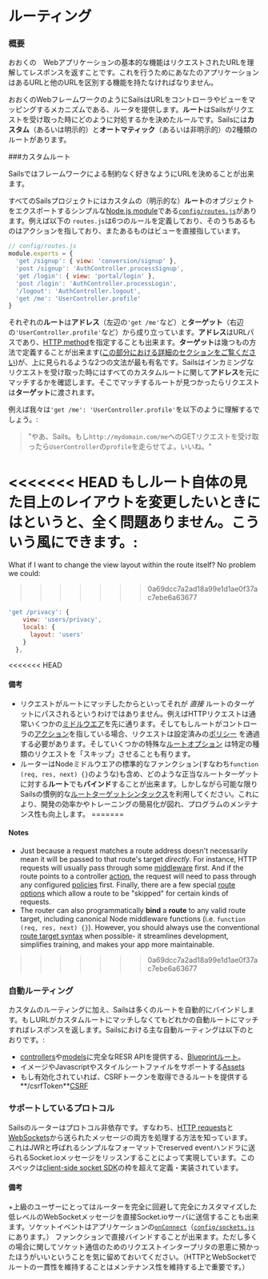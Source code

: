 # ルーティング
### 概要

おおくの　Webアプリケーションの基本的な機能はリクエストされたURLを理解してレスポンスを返すことです。これを行うためにあなたのアプリケーションはあるURLと他のURLを区別する機能を持たなければなりません。

おおくのWebフレームワークのようにSailsはURLをコントローラやビューをマッピングするメカニズムである、ルータを提供します。**ルート**はSailsがリクエストを受け取った時にどのように対処するかを決めたルールです。Sailsには**カスタム**（あるいは明示的）と**オートマティック**（あるいは非明示的）の2種類のルートがあります。


###カスタムルート

Sailsではフレームワークによる制約なく好きなようにURLを決めることが出来ます。

すべてのSailsプロジェクトにはカスタムの（明示的な）**ルート**のオブジェクトをエクスポートするシンプルな[Node.js module](http://nodejs.org/api/modules.html)である[`config/routes.js`](http://beta.sailsjs.org/#/documentation/reference/sails.config/sails.config.routes.html)があります。例えば以下の `routes.js`は6つのルールを定義しており、そのうちあるものはアクションを指しており、またあるものはビューを直接指しています。 

```javascript
// config/routes.js
module.exports = {
  'get /signup': { view: 'conversion/signup' },
  'post /signup': 'AuthController.processSignup',
  'get /login': { view: 'portal/login' },
  'post /login': 'AuthController.processLogin',
  '/logout': 'AuthController.logout',
  'get /me': 'UserController.profile'
}
```


それぞれの**ルート**は**アドレス**（左辺の`'get /me'`など）と**ターゲット**（右辺の`'UserController.profile'`など）から成り立っています。**アドレス**はURLパスであり、[HTTP method](http://en.wikipedia.org/wiki/Hypertext_Transfer_Protocol#Request_methods)を指定することも出来ます。**ターゲット**は幾つもの方法で定義することが出来ます([この部分における詳細のセクションをご覧ください](http://beta.sailsjs.org/#/documentation/concepts/Routes/RouteTargetSyntax.html))が、上に見られるような2つの文法が最も有名です。Sailsはインカミングなリクエストを受け取った時にはすべてのカスタムルートに関して**アドレス**を元にマッチするかを確認します。そこでマッチするルートが見つかったらリクエストは**ターゲット**に渡されます。

例えば我々は`'get /me': 'UserController.profile'`を以下のように理解するでしょう。:

> "やあ、Sails。もし`http://mydomain.com/me`へのGETリクエストを受け取ったら`UserController`の`profile`を走らせてよ。いいね。"

<<<<<<< HEAD
もしルート自体の見た目上のレイアウトを変更したいときにはというと、全く問題ありません。こういう風にできます。:
=======
What if I want to change the view layout within the route itself?  No problem we could:
>>>>>>> 0a69dcc7a2ad18a99e1d1ae0f37ac7ebe6a63677

```javascript
'get /privacy': {
    view: 'users/privacy',
    locals: {
      layout: 'users'
    }
  },
```

<<<<<<< HEAD
#### 備考
+ リクエストがルートにマッチしたからといってそれが _直接_ ルートのターゲットにパスされるというわけではありません。例えばHTTPリクエストは通常いくつかの[ミドルウエア](http://beta.sailsjs.org/#/documentation/concepts/Middleware)を先に通ります。そしてもしルートがコントローラの[アクション](http://beta.sailsjs.org/#/documentation/concepts/Controllers?q=actions)を指している場合、リクエストは設定済みの[ポリシー](http://beta.sailsjs.org/#/documentation/concepts/Policies) を通過する必要があります。そしていくつかの特殊な[ルートオプション](http://beta.sailsjs.org/#/documentation/concepts/Routes/RouteTargetSyntax.html?q=route-target-options) は特定の種類のリクエストを「スキップ」させることも有ります。
+ ルーターはNodeミドルウエアの標準的なファンクション(すなわち`function (req, res, next) {}`のような)も含め、どのような正当なルートターゲットに対する**ルート**でも**バインド**することが出来ます。しかしながら可能な限りSailsの慣例的な[ルートターゲットシンタックス](http://beta.sailsjs.org/#/documentation/concepts/Routes/RouteTargetSyntax.html)を利用してください。これにより、開発の効率かやトレーニングの簡易化が図れ、プログラムのメンテナンス性も向上します。
=======
#### Notes
+ Just because a request matches a route address doesn't necessarily mean it will be passed to that route's target _directly_.  For instance, HTTP requests will usually pass through some [middleware](http://beta.sailsjs.org/#/documentation/concepts/Middleware) first.  And if the route points to a controller [action](http://beta.sailsjs.org/#/documentation/concepts/Controllers?q=actions), the request will need to pass through any configured [policies](http://beta.sailsjs.org/#/documentation/concepts/Policies) first.  Finally, there are a few special [route options](http://beta.sailsjs.org/#/documentation/concepts/Routes/RouteTargetSyntax.html?q=route-target-options) which allow a route to be "skipped" for certain kinds of requests.
+ The router can also programmatically **bind** a **route** to any valid route target, including canonical Node middleware functions (i.e. `function (req, res, next) {}`).  However, you should always use the conventional [route target syntax](http://beta.sailsjs.org/#/documentation/concepts/Routes/RouteTargetSyntax.html) when possible- it streamlines development, simplifies training, and makes your app more maintainable.
>>>>>>> 0a69dcc7a2ad18a99e1d1ae0f37ac7ebe6a63677



### 自動ルーティング

カスタムのルーティングに加え、Sailsは多くのルートを自動的にバインドします。もしURLがカスタムルートにマッチしなくてもどれかの自動ルートにマッチすればレスポンスを返します。Sailsにおける主な自動ルーティングは以下のとおりです。:

* [controllers](http://beta.sailsjs.org/#/documentation/concepts/Controllers)や[models](http://beta.sailsjs.org/#/documentation/concepts/ORM/Models.html)に完全なRESR APIを提供する、[Blueprintルート](http://beta.sailsjs.org/#/documentation/)。
* イメージやJavascriptやスタイルシートファイルをサポートする[Assets](http://beta.sailsjs.org/#/documentation/concepts/Assets)
* もし有効化されていれば、CSRFトークンを取得できるルートを提供する**/csrfToken**[CSRF](http://beta.sailsjs.org/#/documentation/concepts/Security/CSRF.html)


### サポートしているプロトコル

Sailsのルーターはプロトコル非依存です。すなわち、[HTTP requests](http://en.wikipedia.org/wiki/Hypertext_Transfer_Protocol)と[WebSockets](http://en.wikipedia.org/wiki/Websockets)から送られたメッセージの両方を処理する方法を知っています。 これはJWRと呼ばれるシンプルなフォーマットでreserved eventハンドラに送られるSocket.ioメッセージをリッスンすることによって実現しています。このスペックは[client-side socket SDK](http://beta.sailsjs.org/#/documentation/reference/websockets/sails.io.js)の枠を超えて定義・実装されています。



#### 備考
+上級のユーザーにとってはルーターを完全に回避して完全にカスタマイズした低レベルのWebSocketメッセージを直接Socket.ioサーバに送信することも出来ます。ソケットイベントはアプリケーションの[`onConnect`](http://beta.sailsjs.org/#/documentation/reference/sails.config/sails.config.sockets.html?q=commonlyused-options)（[`config/sockets.js`](http://beta.sailsjs.org/#/documentation/anatomy/myApp/config/sockets.js.html)にあります。） ファンクションで直接バインドすることが出来ます。ただし多くの場合に関してソケット通信のためのリクエストインタープリタの恩恵に預かったほうがいいということを気に留めておいてください。（HTTPとWebSocketでルートの一貫性を維持することはメンテナンス性を維持する上で重要です。）



<docmeta name="uniqueID" value="Routes849188">
<docmeta name="displayName" value="Routes">


